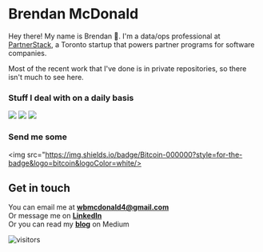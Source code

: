 # Brendan McDonald

Hey there! My name is Brendan :wave:. I'm a data/ops professional at [PartnerStack](https://partnerstack.com/), a Toronto startup that powers partner programs for software companies.

Most of the recent work that I've done is in private repositories, so there isn't much to see here.

### Stuff I deal with on a daily basis
<img src="https://img.shields.io/badge/python%20-%2314354C.svg?&style=for-the-badge&logo=python&logoColor=white"/> <img src="https://img.shields.io/badge/GoogleCloud-%234285F4.svg?style=for-the-badge&logo=google-cloud&logoColor=white"/> <img src="https://img.shields.io/badge/salesforce%20-%2300AEFF.svg?&style=for-the-badge&logo=salesforce&logoColor=blue"/>


### Send me some 
<img src="https://img.shields.io/badge/Bitcoin-000000?style=for-the-badge&logo=bitcoin&logoColor=white/>

## Get in touch

You can email me at **[wbmcdonald4@gmail.com](mailto:hi@wbmcdonald4@gmail.com)**<br>
Or message me on **[LinkedIn](https://www.linkedin.com/in/wbmcdonald4/)**<br>
Or you can read my **[blog](https://wbmcdonald4.medium.com/)** on Medium

<!-- visitor badge-->
![visitors](https://visitor-badge.glitch.me/badge?page_id==wbmcdonald4.wbmcdonald4)
